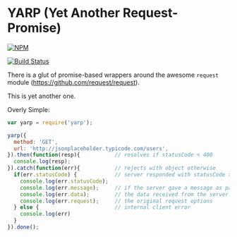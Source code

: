 YARP (Yet Another Request-Promise)
==================================

[![NPM](https://nodei.co/npm/yarp.png)](https://nodei.co/npm/yarp/)

[![Build Status](https://travis-ci.org/dialexa/yarp.svg)](https://travis-ci.org/dialexa/yarp)

There is a glut of promise-based wrappers around the awesome `request` module (https://github.com/request/request).

This is yet another one.

Overly Simple:

```javascript
var yarp = require('yarp');

yarp({
  method: 'GET',
  url: 'http://jsonplaceholder.typicode.com/users',
}).then(function(resp){           // resolves if statusCode < 400
  console.log(resp);
}).catch(function(err){           // rejects with object otherwise
  if(err.statusCode) {            // server responded with statusCode >= 400
    console.log(err.statusCode);
    console.log(err.message);     // if the server gave a message as part of its response
    console.log(err.data);        // the data received from the server (if present)
    console.log(err.request);     // the original request options
  } else {                        // internal client error
    console.log(err)
  }
}).done();
```
